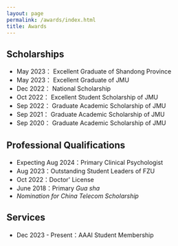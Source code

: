 ```yaml
---
layout: page
permalink: /awards/index.html
title: Awards
---
```




## Scholarships

- May 2023： Excellent Graduate of Shandong Province
- May 2023： Excellent Graduate of JMU
- Dec 2022： National Scholarship
- Oct 2022： Excellent Student Scholarship of JMU
- Sep 2022： Graduate Academic Scholarship of JMU
- Sep 2021： Graduate Academic Scholarship of JMU
- Sep 2020： Graduate Academic Scholarship of JMU

## Professional Qualifications

- Expecting  Aug 2024：Primary Clinical Psychologist <br>
- Aug 2023：Outstanding Student Leaders of FZU
- Oct 2022：Doctor' License<br>
- June 2018：Primary *Gua sha*
- *Nomination for China Telecom Scholarship*<br>

## Services

- Dec 2023 - Present：AAAI Student Membership

  <br>
